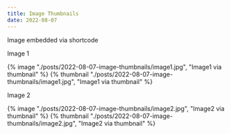 ```yaml
---
title: Image Thumbnails
date: 2022-08-07
---
```


Image embedded via shortcode

Image 1

{% image "./posts/2022-08-07-image-thumbnails/image1.jpg", "Image1 via thumbnail" %}
{% thumbnail "./posts/2022-08-07-image-thumbnails/image1.jpg", "Image1 via thumbnail" %}

Image 2

{% image "./posts/2022-08-07-image-thumbnails/image2.jpg", "Image2 via thumbnail" %}
{% thumbnail "./posts/2022-08-07-image-thumbnails/image2.jpg", "Image2 via thumbnail" %}
